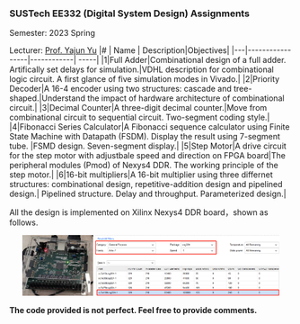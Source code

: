 ### SUSTech EE332 (Digital System Design) Assignments

Semester: 2023 Spring

Lecturer: [Prof. Yajun Yu](https://www.sustech.edu.cn/en/faculties/yuyajun.html)
|#  | Name | Description|Objectives|
|---|-----------------|------------| -----|
|1|Full Adder|Combinational design of a full adder. Artifically set delays for simulation.|VDHL description for combinational logic circuit. A first glance of five simulation modes in Vivado.|
|2|Priority Decoder|A 16-4 encoder using two structures: cascade and tree-shaped.|Understand the impact of hardware architecture of combinational circuit.|
|3|Decimal Counter|A three-digit decimal counter.|Move from combinational circuit to sequential circuit. Two-segment coding style.| 
|4|Fibonacci Series Calculator|A Fibonacci sequence calculator using Finite State Machine with Datapath (FSDM). Display the result using 7-segment tube. |FSMD design. Seven-segment display.|
|5|Step Motor|A drive circuit for the step motor with adjustbale speed and direction on FPGA board|The peripheral modules (Pmod) of Nexys4 DDR. The working principle of the step motor.|
|6|16-bit multipliers|A 16-bit multiplier using three differnet structures: combinational design, repetitive-addition design and pipelined design.| Pipelined structure. Delay and throughput. Parameterized design.|

All the design is implemented on Xilinx Nexys4 DDR board，shown as follows.
<div align=center>
<img src="board.png" width = 25%>
<img src="setting.png" width = 65%>
</div>



**The code provided is not perfect. Feel free to provide comments.**
